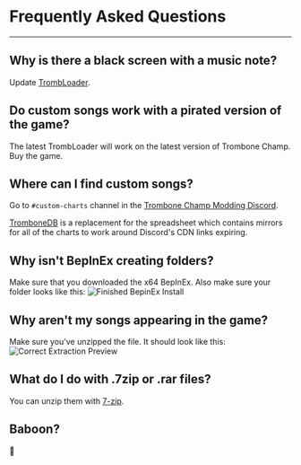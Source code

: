 # Frequently Asked Questions
---

## Why is there a black screen with a music note?

Update [TrombLoader](https://thunderstore.io/c/trombone-champ/p/TromboneChamps/TrombLoader/).

## Do custom songs work with a pirated version of the game?

The latest TrombLoader will work on the latest version of Trombone Champ. Buy the game.

## Where can I find custom songs?

Go to `#custom-charts` channel in the [Trombone Champ Modding Discord](https://discord.gg/KVzKRsbetJ).

[TromboneDB](https://tc-mods.github.io/TromboneDB/) is a replacement for the spreadsheet which contains mirrors for all of the charts to work around Discord's CDN links expiring.

## Why isn't BepInEx creating folders?

Make sure that you downloaded the x64 BepInEx. Also make sure your folder looks like this: ![Finished BepinEx Install](../docs/files/finishedbepinex.png)

## Why aren't my songs appearing in the game?

Make sure you've unzipped the file. It should look like this: ![Correct Extraction Preview](../docs/files/customsongcorrect.png)

## What do I do with .7zip or .rar files?

You can unzip them with [7-zip](https://www.7-zip.org/download.html).

## Baboon?

🐒
